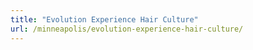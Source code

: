 ```yaml
---
title: "Evolution Experience Hair Culture"
url: /minneapolis/evolution-experience-hair-culture/
---
```

